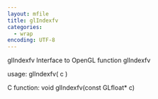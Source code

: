 ```yaml
---
layout: mfile
title: glIndexfv
categories:
  - wrap
encoding: UTF-8
---
```


glIndexfv  Interface to OpenGL function glIndexfv

usage:  glIndexfv( c )

C function:  void glIndexfv(const GLfloat\* c)